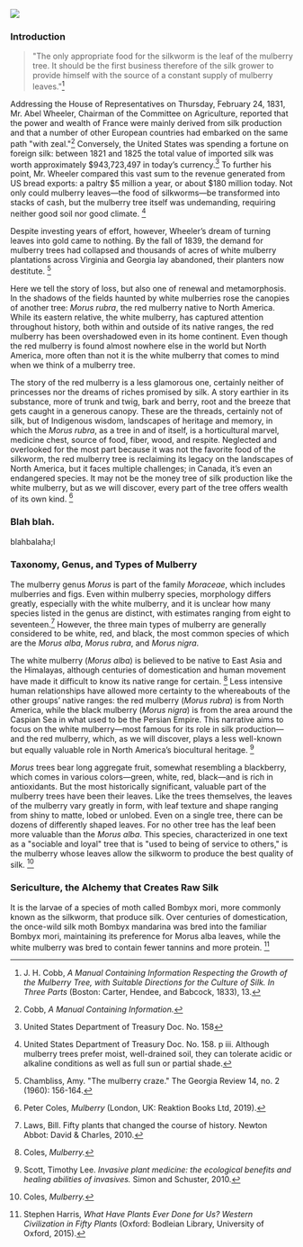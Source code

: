 <a href="https://www.juncture-digital.org"><img src="https://juncture-digital.github.io/juncture/static/images/ve-button.png"></a>

<param ve-config 
       title="Beyond the Silken Shadow: The Mulberry Tree's Metamorphosis and Homecoming"
       source-image="https://upload.wikimedia.org/wikipedia/commons/thumb/e/e9/The_Mulberry_tree_at_St._Mary%27s_Point.jpg/640px-The_Mulberry_tree_at_St._Mary%27s_Point.jpg"
       banner="https://upload.wikimedia.org/wikipedia/commons/thumb/e/e9/The_Mulberry_tree_at_St._Mary%27s_Point.jpg/640px-The_Mulberry_tree_at_St._Mary%27s_Point.jpg" 
       height=100
       author="Kate Aubrecht and Viveca Mellegärd"
       layout="vertical">

### Introduction

>"The only appropriate food for the silkworm is the leaf of the mulberry tree. It should be the first business therefore of the silk grower to provide himself with the source of a constant supply of mulberry leaves."[^1]

Addressing the House of Representatives on Thursday, February 24, 1831, Mr. Abel Wheeler, Chairman of the Committee on Agriculture, reported that the power and wealth of France were mainly derived from silk production and that a number of other European countries had embarked on the same path "with zeal."[^2]  Conversely, the United States was spending a fortune on foreign silk: between 1821 and 1825 the total value of imported silk was worth approximately $943,723,497 in today’s currency.[^3] To further his point, Mr. Wheeler compared this vast sum to the revenue generated from US bread exports: a paltry $5 million a year, or about $180 million today. Not only could mulberry leaves—the food of silkworms—be transformed into stacks of cash, but the mulberry tree itself was undemanding, requiring neither good soil nor good climate. [^4]
<param ve-image
	   src="wc:Morus alba-leaves.jpg"
	   caption="This is the first image I want to display.">
<param ve-image
	   src="wc:Morus bombycis D250404 b.jpg"
	   caption="This is the second image I want to display.">
<param ve-image
	   src="gh:pikaapocket/plant-humanities/main/mulberry/morus-alba-1.jpeg"
	   caption="This is the third image.">

Despite investing years of effort, however, Wheeler’s dream of turning leaves into gold came to nothing. By the fall of 1839, the demand for mulberry trees had collapsed and thousands of acres of white mulberry plantations across Virginia and Georgia lay abandoned, their planters now destitute. [^5] 

Here we tell the story of loss, but also one of renewal and metamorphosis. In the shadows of the fields haunted by white mulberries rose the canopies of another tree: *Morus rubra*, the red mulberry native to North America. While its eastern relative, the white mulberry, has captured attention throughout history, both within and outside of its native ranges, the red mulberry has been overshadowed even in its home continent. Even though the red mulberry is found almost nowhere else in the world but North America, more often than not it is the white mulberry that comes to mind when we think of a mulberry tree.

The story of the red mulberry is a less glamorous one, certainly neither of princesses nor the dreams of riches promised by silk. A story earthier in its substance, more of trunk and twig, bark and berry, root and the breeze that gets caught in a generous canopy. These are the threads, certainly not of silk, but of Indigenous wisdom, landscapes of heritage and memory, in which the *Morus rubra*, as a tree in and of itself, is a horticultural marvel, medicine chest, source of food, fiber, wood, and respite. Neglected and overlooked for the most part because it was not the favorite food of the silkworm, the red mulberry tree is reclaiming its legacy on the landscapes of North America, but it faces multiple challenges; in Canada, it’s even an endangered species. It may not be the money tree of silk production like the white mulberry, but as we will discover, every part of the tree offers wealth of its own kind. [^6]

### Blah blah.
blahbalaha;l
<param ve-iframe
	   src="https://archive.org/details/manualcontaining00cobb_0/page/42">

### Taxonomy, Genus, and Types of Mulberry
The mulberry genus *Morus* is part of the family *Moraceae*, which includes mulberries and figs. Even within mulberry species, morphology differs greatly, especially with the white mulberry, and it is unclear how many species listed in the genus are distinct, with estimates ranging from eight to seventeen.[^7] However, the three main types of mulberry are generally considered to be white, red, and black, the most common species of which are the *Morus alba*, *Morus rubra*, and *Morus nigra*. 
<param ve-video
	   src="77ktNSPFbwQ">

The white mulberry (*Morus alba*) is believed to be native to East Asia and the Himalayas, although centuries of domestication and human movement have made it difficult to know its native range for certain. [^8] Less intensive human relationships have allowed more certainty to the whereabouts of the other groups’ native ranges: the red mulberry (*Morus rubra*) is from North America, while the black mulberry (*Morus nigra*) is from the area around the Caspian Sea in what used to be the Persian Empire. This narrative aims to focus on the white mulberry—most famous for its role in silk production—and the red mulberry, which, as we will discover, plays a less well-known but equally valuable role in North America’s biocultural heritage. [^9]

*Morus* trees bear long aggregate fruit, somewhat resembling a blackberry, which comes in various colors—green, white, red, black—and is rich in antioxidants. But the most historically significant, valuable part of the mulberry trees have been their leaves. Like the trees themselves, the leaves of the mulberry vary greatly in form, with leaf texture and shape ranging from shiny to matte, lobed or unlobed. Even on a single tree, there can be dozens of differently shaped leaves. For no other tree has the leaf been more valuable than the *Morus alba*. This species, characterized in one text as a "sociable and loyal" tree that is "used to being of service to others," is the mulberry whose leaves allow the silkworm to produce the best quality of silk. [^10]

### Sericulture, the Alchemy that Creates Raw Silk
It is the larvae of a species of moth called Bombyx mori, more commonly known as the silkworm, that produce silk. Over centuries of domestication, the once-wild silk moth Bombyx mandarina was bred into the familiar Bombyx mori, maintaining its preference for Morus alba leaves, while the white mulberry was bred to contain fewer tannins and more protein. [^11]

[^1]: J. H. Cobb, *A Manual Containing Information Respecting the Growth of the Mulberry Tree, with Suitable Directions for the Culture of Silk. In Three Parts* (Boston: Carter, Hendee, and Babcock, 1833), 13.
[^2]: Cobb, *A Manual Containing Information.*
[^3]: United States Department of Treasury Doc. No. 158
[^4]: United States Department of Treasury Doc. No. 158. p iii. Although mulberry trees prefer moist, well-drained soil, they can tolerate acidic or alkaline conditions as well as full sun or partial shade.
[^5]: Chambliss, Amy. "The mulberry craze." The Georgia Review 14, no. 2 (1960): 156-164.
[^6]: Peter Coles, *Mulberry* (London, UK: Reaktion Books Ltd, 2019).
[^7]: Laws, Bill. Fifty plants that changed the course of history. Newton Abbot: David & Charles, 2010.
[^8]: Coles, *Mulberry.*
[^9]: Scott, Timothy Lee. *Invasive plant medicine: the ecological benefits and healing abilities of invasives.* Simon and Schuster, 2010.
[^10]: Coles, *Mulberry.*
[^11]: Stephen Harris, *What Have Plants Ever Done for Us? Western Civilization in Fifty Plants* (Oxford: Bodleian Library, University of Oxford, 2015).